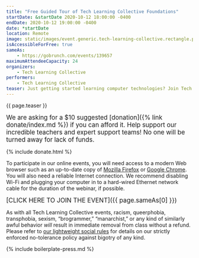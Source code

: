 ```yaml
---
title: "Free Guided Tour of Tech Learning Collective Foundations"
startDate: &startDate 2020-10-12 18:00:00 -0400
endDate: 2020-10-12 19:00:00 -0400
date: *startDate
location: Remote
image: static/images/event.generic.tech-learning-collective.rectangle.png
isAccessibleForFree: true
sameAs:
    - https://gobrunch.com/events/139657
maximumAttendeeCapacity: 24
organizers:
    - Tech Learning Collective
performers:
    - Tech Learning Collective
teaser: Just getting started learning computer technologies? Join Tech Learning Collective instructors for this free, guided tour of the Tech Learning Collective Foundations curriculum. These self-paced courses and practice labs are great for jump-starting your learning as they introduce you to the most important foundations of Tech Learning Collective course material, such as command line basics.
---
```


{{ page.teaser }}

<big>We are asking for a $10 suggested [donation]({% link donate/index.md %}) if you can afford it. Help support our incredible teachers and expert support teams! No one will be turned away for lack of funds.</big>

{% include donate.html %}

To participate in our online events, you will need access to a modern Web browser such as an up-to-date copy of [Mozilla Firefox](https://www.mozilla.org/firefox/) or [Google Chrome](https://www.google.com/chrome/). You will also need a reliable Internet connection. We recommend disabling Wi-Fi and plugging your computer in to a hard-wired Ethernet network cable for the duration of the webinar, if possible.

<big>[CLICK HERE TO JOIN THE EVENT]({{ page.sameAs[0] }})</big>

As with all Tech Learning Collective events, racism, queerphobia, transphobia, sexism, &ldquo;brogrammer,&rdquo; &ldquo;manarchist,&rdquo; or any kind of similarly awful behavior *will* result in immediate removal from class without a refund. Please refer to [our lightweight social rules](https://github.com/AnarchoTechNYC/meta/wiki/Social-rules) for details on our strictly enforced no-tolerance policy against bigotry of any kind.

{% include boilerplate-press.md %}
